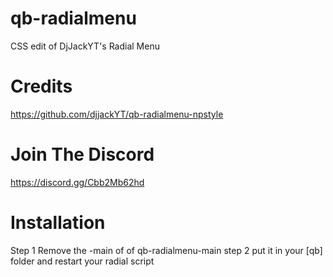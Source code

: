 # qb-radialmenu
CSS edit of DjJackYT's Radial Menu

# Credits
https://github.com/djjackYT/qb-radialmenu-npstyle

# Join The Discord
https://discord.gg/Cbb2Mb62hd

# Installation
Step 1 Remove the -main of of qb-radialmenu-main
step 2 put it in your [qb] folder and restart your radial script
